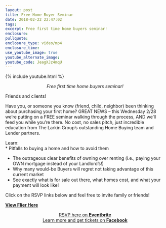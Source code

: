 ```yaml
---
layout: post
title: Free Home Buyer Seminar
date: 2018-02-22 22:47:02
tags:
excerpt: Free first time home buyers seminar!
enclosure:
pullquote:
enclosure_type: video/mp4
enclosure_time:
use_youtube_image: true
youtube_alternate_image:
youtube_code: JeagXJz4mqU
---
```


{% include youtube.html %}

<center><em>Free first time home buyers seminar!</em></center>


Friends and clients!

Have you, or someone you know (friend, child, neighbor) been thinking about purchasing your first home? GREAT NEWS – this Wednesday 2/28 we’re putting on a FREE seminar walking through the process, AND we’ll feed you while you’re there. No cost, no sales pitch, just incredible education from The Larkin Group’s outstanding Home Buying team and Lender partners.

Learn:<br>* Pitfalls to buying a home and how to avoid them
* The outrageous clear benefits of owning over renting (i.e., paying your OWN mortgage instead of your Landlord’s!)
* Why many would-be Buyers will regret not taking advantage of this current market
* See exactly what is for sale out there, what homes cost, and what your payment will look like!

Click on the RSVP links below and feel free to invite family or friends!

**[View Flier Here](https://s3.amazonaws.com/vyralmarketing/Jeremy-Larkin/Home+Buyer+Seminar.jpg)**

<center><a href="https://www.eventbrite.com/e/free-first-time-home-buyer-seminar-tickets-43112795532">RSVP here on <strong>Eventbrite</strong></a></center>

<center><a href="https://www.facebook.com/events/1973671912897861">Learn more and get tickets on <strong>Facebook</strong></a></center>